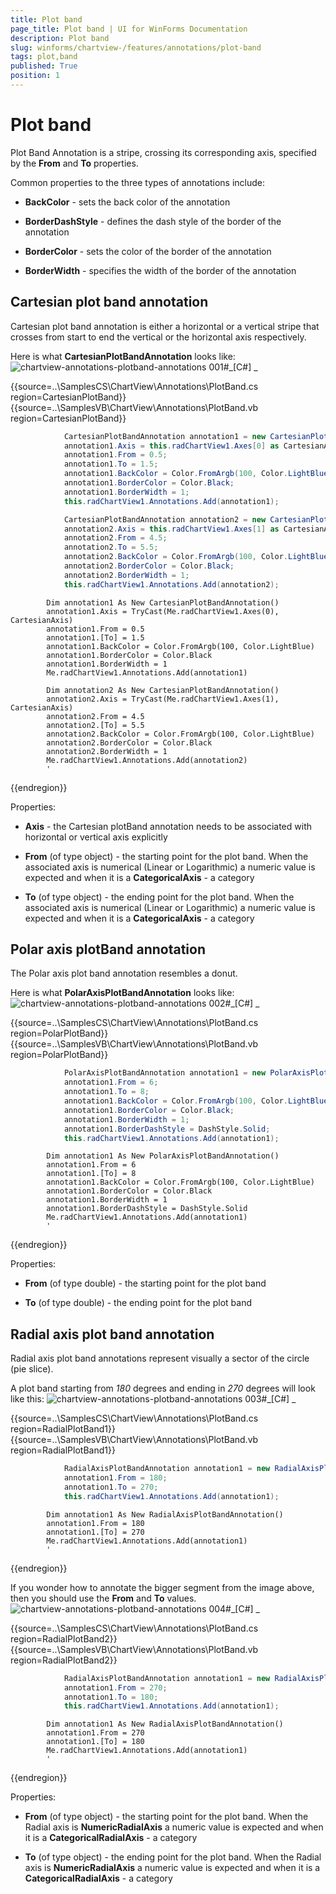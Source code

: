 ```yaml
---
title: Plot band
page_title: Plot band | UI for WinForms Documentation
description: Plot band
slug: winforms/chartview-/features/annotations/plot-band
tags: plot,band
published: True
position: 1
---
```


# Plot band



Plot Band Annotation is a stripe, crossing its corresponding axis, specified by the __From__ and __To__ properties.
      

Common properties to the three types of annotations include:
      

* __BackColor__ - sets the back color of the annotation
          

* __BorderDashStyle__ - defines the dash style of the border of the annotation
          

* __BorderColor__ - sets the color of the border of the annotation
          

* __BorderWidth__ - specifies the width of the border of the annotation
          

## Cartesian plot band annotation

Cartesian plot band annotation is either a horizontal or a vertical stripe that crosses from start to end the vertical or the horizontal axis respectively.
      

Here is what __CartesianPlotBandAnnotation__ looks like:
      ![chartview-annotations-plotband-annotations 001](images/chartview-annotations-plotband-annotations001.png)#_[C#] _

	



{{source=..\SamplesCS\ChartView\Annotations\PlotBand.cs region=CartesianPlotBand}} 
{{source=..\SamplesVB\ChartView\Annotations\PlotBand.vb region=CartesianPlotBand}} 

````C#
            CartesianPlotBandAnnotation annotation1 = new CartesianPlotBandAnnotation();
            annotation1.Axis = this.radChartView1.Axes[0] as CartesianAxis;
            annotation1.From = 0.5;
            annotation1.To = 1.5;
            annotation1.BackColor = Color.FromArgb(100, Color.LightBlue);
            annotation1.BorderColor = Color.Black;
            annotation1.BorderWidth = 1;
            this.radChartView1.Annotations.Add(annotation1);

            CartesianPlotBandAnnotation annotation2 = new CartesianPlotBandAnnotation();
            annotation2.Axis = this.radChartView1.Axes[1] as CartesianAxis;
            annotation2.From = 4.5;
            annotation2.To = 5.5;
            annotation2.BackColor = Color.FromArgb(100, Color.LightBlue);
            annotation2.BorderColor = Color.Black;
            annotation2.BorderWidth = 1;
            this.radChartView1.Annotations.Add(annotation2);
````
````VB.NET
        Dim annotation1 As New CartesianPlotBandAnnotation()
        annotation1.Axis = TryCast(Me.radChartView1.Axes(0), CartesianAxis)
        annotation1.From = 0.5
        annotation1.[To] = 1.5
        annotation1.BackColor = Color.FromArgb(100, Color.LightBlue)
        annotation1.BorderColor = Color.Black
        annotation1.BorderWidth = 1
        Me.radChartView1.Annotations.Add(annotation1)

        Dim annotation2 As New CartesianPlotBandAnnotation()
        annotation2.Axis = TryCast(Me.radChartView1.Axes(1), CartesianAxis)
        annotation2.From = 4.5
        annotation2.[To] = 5.5
        annotation2.BackColor = Color.FromArgb(100, Color.LightBlue)
        annotation2.BorderColor = Color.Black
        annotation2.BorderWidth = 1
        Me.radChartView1.Annotations.Add(annotation2)
        '
````

{{endregion}} 




Properties:
        

* __Axis__ - the Cartesian plotBand annotation needs to be associated with horizontal or vertical axis explicitly
            

* __From__ (of type object) - the starting point for the plot band. When the associated axis is numerical (Linear or Logarithmic) a numeric value is expected and when it is a  __CategoricalAxis__ - a category
            

* __To__ (of type object) - the ending point for the plot band. When the associated axis is numerical (Linear or Logarithmic) a numeric value is expected and when it is a __CategoricalAxis__ - a category
            

## Polar axis plotBand annotation

The Polar axis plot band annotation resembles a donut.
      

Here is what __PolarAxisPlotBandAnnotation__ looks like:
      ![chartview-annotations-plotband-annotations 002](images/chartview-annotations-plotband-annotations002.png)#_[C#] _

	



{{source=..\SamplesCS\ChartView\Annotations\PlotBand.cs region=PolarPlotBand}} 
{{source=..\SamplesVB\ChartView\Annotations\PlotBand.vb region=PolarPlotBand}} 

````C#
            PolarAxisPlotBandAnnotation annotation1 = new PolarAxisPlotBandAnnotation();
            annotation1.From = 6;
            annotation1.To = 8;
            annotation1.BackColor = Color.FromArgb(100, Color.LightBlue);
            annotation1.BorderColor = Color.Black;
            annotation1.BorderWidth = 1;
            annotation1.BorderDashStyle = DashStyle.Solid;
            this.radChartView1.Annotations.Add(annotation1);
````
````VB.NET
        Dim annotation1 As New PolarAxisPlotBandAnnotation()
        annotation1.From = 6
        annotation1.[To] = 8
        annotation1.BackColor = Color.FromArgb(100, Color.LightBlue)
        annotation1.BorderColor = Color.Black
        annotation1.BorderWidth = 1
        annotation1.BorderDashStyle = DashStyle.Solid
        Me.radChartView1.Annotations.Add(annotation1)
        '
````

{{endregion}} 




Properties:
        

* __From__ (of type double) - the starting point for the plot band
            

* __To__ (of type double) - the ending point for the plot band
            

## Radial axis plot band annotation

Radial axis plot band annotations represent visually a sector of the circle (pie slice).
      

A plot band starting from *180* degrees and ending in *270* degrees will look like this:
      ![chartview-annotations-plotband-annotations 003](images/chartview-annotations-plotband-annotations003.png)#_[C#] _

	



{{source=..\SamplesCS\ChartView\Annotations\PlotBand.cs region=RadialPlotBand1}} 
{{source=..\SamplesVB\ChartView\Annotations\PlotBand.vb region=RadialPlotBand1}} 

````C#
            RadialAxisPlotBandAnnotation annotation1 = new RadialAxisPlotBandAnnotation();
            annotation1.From = 180;
            annotation1.To = 270;
            this.radChartView1.Annotations.Add(annotation1);
````
````VB.NET
        Dim annotation1 As New RadialAxisPlotBandAnnotation()
        annotation1.From = 180
        annotation1.[To] = 270
        Me.radChartView1.Annotations.Add(annotation1)
        '
````

{{endregion}} 




If you wonder how to annotate the bigger segment from the image above, then you should use the __From__ and __To__ values.
      ![chartview-annotations-plotband-annotations 004](images/chartview-annotations-plotband-annotations004.png)#_[C#] _

	



{{source=..\SamplesCS\ChartView\Annotations\PlotBand.cs region=RadialPlotBand2}} 
{{source=..\SamplesVB\ChartView\Annotations\PlotBand.vb region=RadialPlotBand2}} 

````C#
            RadialAxisPlotBandAnnotation annotation1 = new RadialAxisPlotBandAnnotation();
            annotation1.From = 270;
            annotation1.To = 180;
            this.radChartView1.Annotations.Add(annotation1);
````
````VB.NET
        Dim annotation1 As New RadialAxisPlotBandAnnotation()
        annotation1.From = 270
        annotation1.[To] = 180
        Me.radChartView1.Annotations.Add(annotation1)
        '
````

{{endregion}} 




Properties:
        

* __From__ (of type object) - the starting point for the plot band. When the Radial axis is __NumericRadialAxis__ a numeric value is expected and when it is a __CategoricalRadialAxis__ - a category
            

* __To__ (of type object) - the ending point for the plot band. When the Radial axis is __NumericRadialAxis__ a numeric value is expected and when it is a __CategoricalRadialAxis__ - a category
            
